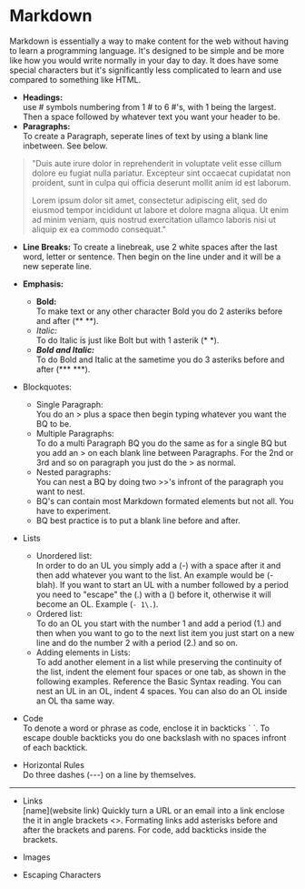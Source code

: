 
# Markdown

Markdown is essentially a way to make content for the web without having to learn a programming language. It's designed to be simple and be more like how you would write normally in your day to day. It does have some special characters but it's significantly less complicated to learn and use compared to something like HTML.

- **Headings:**  
use # symbols numbering from 1 # to 6 #'s, with 1 being the largest. Then a space followed by whatever text you want your header to be.
- **Paragraphs:**  
To create a Paragraph, seperate lines of text by using a blank line inbetween. See below.

> "Duis aute irure dolor in reprehenderit in voluptate velit esse cillum dolore eu fugiat nulla pariatur. Excepteur sint occaecat cupidatat non proident, sunt in culpa qui officia deserunt mollit anim id est laborum.
>
> Lorem ipsum dolor sit amet, consectetur adipiscing elit, sed do eiusmod tempor incididunt ut labore et dolore magna aliqua. Ut enim ad minim veniam, quis nostrud exercitation ullamco laboris nisi ut aliquip ex ea commodo consequat."

- **Line Breaks:**
To create a linebreak, use 2 white spaces after the last word, letter or sentence. Then begin on the line under and it will be a new seperate line.
- **Emphasis:**  
  - **Bold:**  
  To make text or any other character Bold you do 2 asteriks before and after (** **).
  - *Italic:*  
  To do Italic is just like Bolt but with 1 asterik (* *).
  - ***Bold and Italic:***  
  To do Bold and Italic at the sametime you do 3 asteriks before and after (*** ***). 
- Blockquotes:  
  - Single Paragraph:  
  You do an > plus a space then begin typing whatever you want the BQ to be.  
  - Multiple Paragraphs:  
  To do a multi Paragraph BQ you do the same as for a single BQ but you add an > on each blank line between Paragraphs. For the 2nd or 3rd and so on paragraph you just do the > as normal.
  - Nested paragraphs:  
  You can nest a BQ by doing two >>'s infront of the paragraph you want to nest.
  - BQ's can contain most Markdown formated elements but not all. You have to experiment. 
  - BQ best practice is to put a blank line before and after.
- Lists
  - Unordered list:  
  In order to do an UL you simply add a (-) with a space after it and then add whatever you want to the list. An example would be (- blah). If you want to start an UL with a number followed by a period you need to "escape" the (.) with a (\) before it, otherwise it will become an OL. Example (`- 1\.`).
  - Ordered list:  
  To do an OL you start with the number 1 and add a period (1.) and then when you want to go to the next list item you just start on a new line and do the number 2 with a period (2.) and so on.
  - Adding elements in Lists:  
  To add another element in a list while preserving the continuity of the list, indent the element four spaces or one tab, as shown in the following examples. Reference the Basic Syntax reading.
  You can nest an UL in an OL, indent 4 spaces. You can also do an OL inside an OL tha same way.
  
- Code  
To denote a word or phrase as code, enclose it in backticks \` \`.
To escape double backticks you do one backslash with no spaces infront of each backtick.
- Horizontal Rules  
Do three dashes (---) on a line by themselves.
---
- Links  
[name](website link)
Quickly turn a URL or an email into a link enclose the it in angle brackets <>.
Formating links add asterisks before and after the brackets and parens. For code, add backticks inside the brackets.
- Images  


- Escaping Characters


